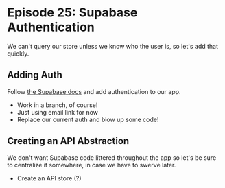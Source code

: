 # Episode 25: Supabase Authentication
We can't query our store unless we know who the user is, so let's add that quickly.

## Adding Auth
Follow [the Supabase docs](https://supabase.com/docs/guides/getting-started/tutorials/with-nuxt-3) and add authentication to our app.

 - Work in a branch, of course!
 - Just using email link for now
 - Replace our current auth and blow up some code!

## Creating an API Abstraction
We don't want Supabase code littered throughout the app so let's be sure to centralize it somewhere, in case we have to swerve later.

 - Create an API store (?)




